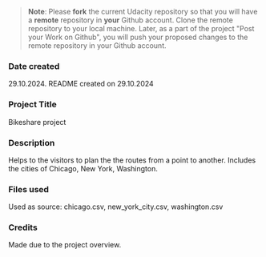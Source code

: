 >**Note**: Please **fork** the current Udacity repository so that you will have a **remote** repository in **your** Github account. Clone the remote repository to your local machine. Later, as a part of the project "Post your Work on Github", you will push your proposed changes to the remote repository in your Github account.

### Date created
29.10.2024. README created on 29.10.2024

### Project Title
Bikeshare project

### Description
Helps to the visitors to plan the the routes from a point to another. Includes the cities of Chicago, New York, Washington.

### Files used
Used as source: chicago.csv, new_york_city.csv, washington.csv

### Credits
Made due to the project overview.

